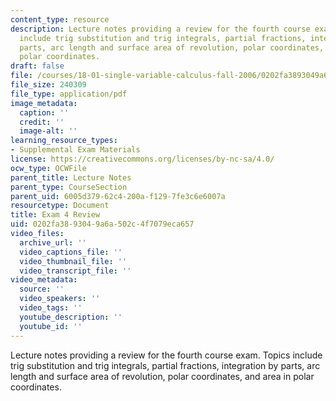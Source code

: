```yaml
---
content_type: resource
description: Lecture notes providing a review for the fourth course exam.  Topics
  include trig substitution and trig integrals, partial fractions, integration by
  parts, arc length and surface area of revolution, polar coordinates, and area in
  polar coordinates.
draft: false
file: /courses/18-01-single-variable-calculus-fall-2006/0202fa3893049a6a502c4f7079eca657_exam4_review.pdf
file_size: 240309
file_type: application/pdf
image_metadata:
  caption: ''
  credit: ''
  image-alt: ''
learning_resource_types:
- Supplemental Exam Materials
license: https://creativecommons.org/licenses/by-nc-sa/4.0/
ocw_type: OCWFile
parent_title: Lecture Notes
parent_type: CourseSection
parent_uid: 6005d379-62c4-200a-f129-7fe3c6e6007a
resourcetype: Document
title: Exam 4 Review
uid: 0202fa38-9304-9a6a-502c-4f7079eca657
video_files:
  archive_url: ''
  video_captions_file: ''
  video_thumbnail_file: ''
  video_transcript_file: ''
video_metadata:
  source: ''
  video_speakers: ''
  video_tags: ''
  youtube_description: ''
  youtube_id: ''
---
```

Lecture notes providing a review for the fourth course exam.  Topics include trig substitution and trig integrals, partial fractions, integration by parts, arc length and surface area of revolution, polar coordinates, and area in polar coordinates.